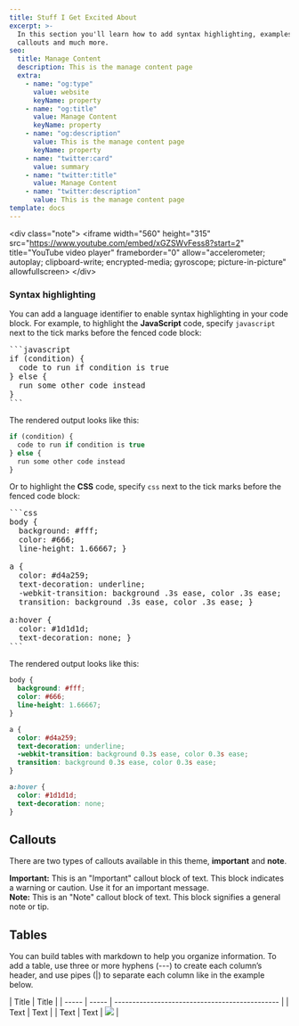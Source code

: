 ```yaml
---
title: Stuff I Get Excited About
excerpt: >-
  In this section you'll learn how to add syntax highlighting, examples,
  callouts and much more.
seo:
  title: Manage Content
  description: This is the manage content page
  extra:
    - name: "og:type"
      value: website
      keyName: property
    - name: "og:title"
      value: Manage Content
      keyName: property
    - name: "og:description"
      value: This is the manage content page
      keyName: property
    - name: "twitter:card"
      value: summary
    - name: "twitter:title"
      value: Manage Content
    - name: "twitter:description"
      value: This is the manage content page
template: docs
---
```


\<div class="note">
\<iframe width="560" height="315" src="https://www.youtube.com/embed/xGZSWvFess8?start=2" title="YouTube video player" frameborder="0" allow="accelerometer; autoplay; clipboard-write; encrypted-media; gyroscope; picture-in-picture" allowfullscreen>
\</div>

### Syntax highlighting

You can add a language identifier to enable syntax highlighting in your code block. For example, to highlight the **JavaScript** code, specify `javascript` next to the tick marks before the fenced code block:

<pre>
```javascript
if (condition) {
  code to run if condition is true
} else {
  run some other code instead
}
```
</pre>

The rendered output looks like this:

```javascript
if (condition) {
  code to run if condition is true
} else {
  run some other code instead
}
```

Or to highlight the **CSS** code, specify `css` next to the tick marks before the fenced code block:

<pre>
```css
body {
  background: #fff;
  color: #666;
  line-height: 1.66667; }

a {
  color: #d4a259;
  text-decoration: underline;
  -webkit-transition: background .3s ease, color .3s ease;
  transition: background .3s ease, color .3s ease; }

a:hover {
  color: #1d1d1d;
  text-decoration: none; }
```
</pre>

The rendered output looks like this:

```css
body {
  background: #fff;
  color: #666;
  line-height: 1.66667;
}

a {
  color: #d4a259;
  text-decoration: underline;
  -webkit-transition: background 0.3s ease, color 0.3s ease;
  transition: background 0.3s ease, color 0.3s ease;
}

a:hover {
  color: #1d1d1d;
  text-decoration: none;
}
```

## Callouts

There are two types of callouts available in this theme, **important** and **note**.

<div class="important">
  <strong>Important:</strong> 
  This is an "Important" callout block of text. 
  This block indicates a warning or caution.
  Use it for an important message. 
</div>

<div class="note">
  <strong>Note:</strong> 
  This is an "Note" callout block of text. 
  This block signifies a general note or tip.
</div>

## Tables

You can build tables with markdown to help you organize information. To add a table, use three or more hyphens (---) to create each column’s header, and use pipes (|) to separate each column like in the example below.

| Title | Title |
| ----- | ----- | ---------------------------------------------- |
| Text  | Text  |
| Text  | Text  | ![](https://www.youtube.com/embed/xGZSWvFess8) |
